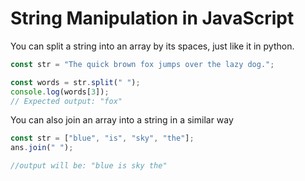 # String Manipulation in JavaScript

You can split a string into an array by its spaces, just like it in python.

```js
const str = "The quick brown fox jumps over the lazy dog.";

const words = str.split(" ");
console.log(words[3]);
// Expected output: "fox"
```

You can also join an array into a string in a similar way

```js
const str = ["blue", "is", "sky", "the"];
ans.join(" ");

//output will be: "blue is sky the"
```
